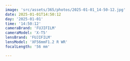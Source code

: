 ```yaml
---
image: 'src/assets/365/photos/2025-01-01_14-50-12.jpg'
date: 2025-01-01T14:50:12
day: '2025-01-01'
time: '14:50:12'
cameraBrand: 'FUJIFILM'
cameraModel: 'X-T5'
lensBrand: 'FUJIFILM'
lensModel: 'XF56mmF1.2 R WR'
focalLength: '56 mm'

---
```

